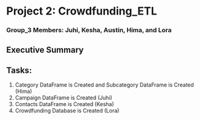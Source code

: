 # Project 2: Crowdfunding_ETL

### Group_3 Members: Juhi, Kesha, Austin, Hima, and Lora

## Executive Summary

## Tasks:
1. Category DataFrame is Created and Subcategory DataFrame is Created (Hima)
2. Campaign DataFrame is Created (Juhi)
3. Contacts DataFrame is Created (Kesha)
4. Crowdfunding Database is Created (Lora)
